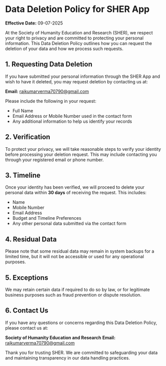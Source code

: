 # Data Deletion Policy for SHER App

**Effective Date:** 09-07-2025

At the Society of Humanity Education and Research (SHER), we respect your right to privacy and are committed to protecting your personal information. This Data Deletion Policy outlines how you can request the deletion of your data and how we process such requests.

## 1. Requesting Data Deletion

If you have submitted your personal information through the SHER App and wish to have it deleted, you may request deletion by contacting us at:

**Email:** [rajkumarverma70790@gmail.com](mailto:rajkumarverma70790@gmail.com)

Please include the following in your request:

* Full Name
* Email Address or Mobile Number used in the contact form
* Any additional information to help us identify your records

## 2. Verification

To protect your privacy, we will take reasonable steps to verify your identity before processing your deletion request. This may include contacting you through your registered email or phone number.

## 3. Timeline

Once your identity has been verified, we will proceed to delete your personal data within **30 days** of receiving the request. This includes:

* Name
* Mobile Number
* Email Address
* Budget and Timeline Preferences
* Any other personal data submitted via the contact form

## 4. Residual Data

Please note that some residual data may remain in system backups for a limited time, but it will not be accessible or used for any operational purposes.

## 5. Exceptions

We may retain certain data if required to do so by law, or for legitimate business purposes such as fraud prevention or dispute resolution.

## 6. Contact Us

If you have any questions or concerns regarding this Data Deletion Policy, please contact us at:

**Society of Humanity Education and Research**
**Email:** [rajkumarverma70790@gmail.com](mailto:rajkumarverma70790@gmail.com)

Thank you for trusting SHER. We are committed to safeguarding your data and maintaining transparency in our data handling practices.
